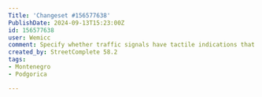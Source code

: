 ```yaml
---
Title: 'Changeset #156577638'
PublishDate: 2024-09-13T15:23:00Z
id: 156577638
user: Wemicc
comment: Specify whether traffic signals have tactile indications that it's safe to cross
created_by: StreetComplete 58.2
tags:
- Montenegro
- Podgorica

---
```

